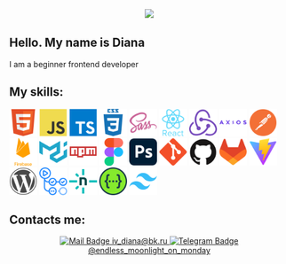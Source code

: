 <div id="header" align="center">
  <img src="https://i.giphy.com/media/v1.Y2lkPTc5MGI3NjExcHk5ZXIzaHR3YjNyMzhtbXA0Z3MyMHRoM2Z1dXg3bjFnamZ4YXZqeCZlcD12MV9pbnRlcm5hbF9naWZfYnlfaWQmY3Q9Zw/L1R1tvI9svkIWwpVYr/giphy.gif" width="700"/>
</div>

## Hello. My name is Diana

I am a beginner frontend developer

## My skills:
<div>
<img src="https://github.com/devicons/devicon/blob/master/icons/html5/html5-original.svg" alt="HTML" style="width: 50px; height: 50px">
<img src="https://github.com/devicons/devicon/blob/master/icons/javascript/javascript-original.svg" alt="JS" style="width: 50px; height: 50px">
<img src="https://github.com/devicons/devicon/blob/master/icons/typescript/typescript-original.svg" alt="Typescript" style="width: 50px; height: 50px"> 
<img src="https://github.com/devicons/devicon/blob/master/icons/css3/css3-plain-wordmark.svg" alt="CSS" style="width: 50px; height: 50px">
<img src="https://github.com/devicons/devicon/blob/master/icons/sass/sass-original.svg" alt="Sass(scss)" style="width: 50px; height: 50px">
<img src="https://github.com/devicons/devicon/blob/master/icons/react/react-original-wordmark.svg" alt="ReactL" style="width: 50px; height: 50px">
<img src="https://github.com/devicons/devicon/blob/master/icons/redux/redux-original.svg" alt="Redux" style="width: 50px; height: 50px">
<img src="https://github.com/devicons/devicon/blob/master/icons/axios/axios-plain-wordmark.svg" alt="Axios" style="width: 50px; height: 50px">
<img src="https://github.com/devicons/devicon/blob/master/icons/postman/postman-original.svg" alt="Axios" style="width: 50px; height: 50px">
<img src="https://github.com/devicons/devicon/blob/master/icons/firebase/firebase-plain-wordmark.svg" alt="Firebase" style="width: 50px; height: 50px">
<img src="https://github.com/devicons/devicon/blob/master/icons/materialui/materialui-plain.svg" alt="Material UI" style="width: 50px; height: 50px">
<img src="https://github.com/devicons/devicon/blob/master/icons/npm/npm-original-wordmark.svg" alt="Npm" style="width: 50px; height: 50px">
<img src="https://github.com/devicons/devicon/blob/master/icons/figma/figma-original.svg" alt="Figma" style="width: 50px; height: 50px">
<img src="https://github.com/devicons/devicon/blob/master/icons/photoshop/photoshop-plain.svg" alt="Photoshop" style="width: 50px; height: 50px">
<img src="https://github.com/devicons/devicon/blob/master/icons/git/git-original.svg" alt="Git" style="width: 50px; height: 50px">
<img src="https://github.com/devicons/devicon/blob/master/icons/github/github-original.svg" alt="Github" style="width: 50px; height: 50px">
<img src="https://github.com/devicons/devicon/blob/master/icons/gitlab/gitlab-original.svg" alt="Gitlab" style="width: 50px; height: 50px">
<img src="https://github.com/devicons/devicon/blob/master/icons/vitejs/vitejs-original.svg" alt="Vite" style="width: 50px; height: 50px">
<img src="https://github.com/devicons/devicon/blob/master/icons/wordpress/wordpress-plain.svg" alt="Wordpress" style="width: 50px; height: 50px">
<img src="https://github.com/devicons/devicon/blob/master/icons/githubactions/githubactions-original.svg" alt="Github actions" style="width: 50px; height: 50px">
<img src="https://github.com/devicons/devicon/blob/master/icons/netlify/netlify-original.svg" alt="Netlify" style="width: 50px; height: 50px">
<img src="https://github.com/devicons/devicon/blob/master/icons/swagger/swagger-original.svg" alt="swagger" style="width: 50px; height: 50px">
<img src="https://github.com/devicons/devicon/blob/master/icons/tailwindcss/tailwindcss-original.svg" alt="tailwindcss" style="width: 50px; height: 50px">
</div>


## Contacts me:

<div id="badges" align="center">
  <a href="mailto:iv_diana@bk.ru">
    <img src="https://www.svgrepo.com/show/389556/email-envelope-letter-mail-message.svg" alt="Mail Badge" style="width: 50px; height: 50px"/>
    iv_diana@bk.ru
  </a>
  <a href="https://t.me/endless_moonlight_on_monday">
    <img src="https://www.svgrepo.com/show/473804/telegram.svg" alt="Telegram Badge" style="width: 50px; height: 50px"/>
    @endless_moonlight_on_monday
  </a>
</div>


<img src="https://komarev.com/ghpvc/?username=Enddless&style=flat-square&color=blue" alt=""/>
